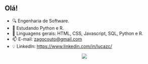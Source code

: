 ## Olá!

- 🔍 Engenharia de Software.
- 📖 Estudando Python e R.
- 🌱 Linguagens gerais: HTML, CSS, Javascript, SQL, Python e R.
- 📫 E-mail: zagocouto@gmail.com
- 💡 LinkedIn: https://www.linkedin.com/in/lucazc/

<div align="center">
  <a href="https://github.com/luzagoc">
    <img card_width="1000px" src="https://github-readme-stats.vercel.app/api/top-langs/?username=luzagoc&layout=compact&langs_count=7&theme=dark"/>
  </a>
</div>
